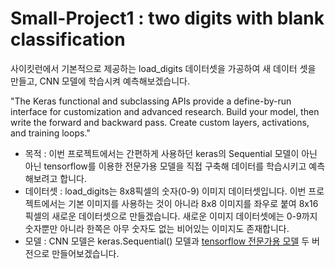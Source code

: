 # Small-Project1 : two digits with blank classification

사이킷런에서 기본적으로 제공하는 load_digits 데이터셋을 가공하여 새 데이터 셋을 만들고, CNN 모델에 학습시켜 예측해보겠습니다. <br>

"The Keras functional and subclassing APIs provide a define-by-run interface for customization and advanced research. Build your model, then write the forward and backward pass. Create custom layers, activations, and training loops."

- 목적 : 이번 프로젝트에서는 간편하게 사용하던 keras의 Sequential 모델이 아닌 아닌 tensorflow를 이용한 전문가용 모델을 직접 구축해 데이터를 학습시키고 예측해보려고 합니다.<br>
- 데이터셋 : load_digits는 8x8픽셀의 숫자(0-9) 이미지 데이터셋입니다. 이번 프로젝트에서는 기본 이미지를 사용하는 것이 아니라 8x8 이미지를 좌우로 붙여 8x16픽셀의 새로운 데이터셋으로 만들겠습니다. 새로운 이미지 데이터셋에는 0-9까지 숫자뿐만 아니라 한쪽은 아무 숫자도 없는 비어있는 이미지도 존재합니다.<br>
- 모델 : CNN 모델은 keras.Sequential() 모델과 <a href="https://www.tensorflow.org/tutorials/quickstart/advanced?hl=ko">tensorflow 전문가용 모델</a> 두 버전으로 만들어보겠습니다.

